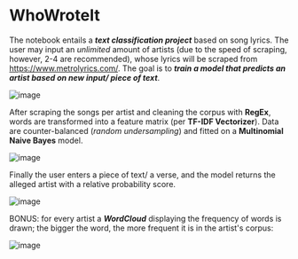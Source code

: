 # WhoWroteIt

The notebook entails a ***text classification project*** based on song lyrics.
The user may input an *unlimited* amount of artists (due to the speed of scraping, however, 2-4 are recommended), whose lyrics will be scraped from https://www.metrolyrics.com/. The goal is to ***train a model that predicts an artist based on new input/ piece of text***.

![image](https://user-images.githubusercontent.com/71432794/114549737-ac375400-9c61-11eb-94d6-192a076f330d.png)


After scraping the songs per artist and cleaning the corpus with **RegEx**, words are transformed into a feature matrix (per **TF-IDF Vectorizer**). Data are counter-balanced (*random undersampling*) and fitted on a **Multinomial Naive Bayes** model.

![image](https://user-images.githubusercontent.com/71432794/114549969-f4567680-9c61-11eb-8607-dc4c26276145.png)


Finally the user enters a piece of text/ a verse, and the model returns the alleged artist with a relative probability score.

![image](https://user-images.githubusercontent.com/71432794/114550052-0d5f2780-9c62-11eb-8222-2bc9b211000a.png)

BONUS: for every artist a ***WordCloud*** displaying the frequency of words is drawn; the bigger the word, the more frequent it is in the artist's corpus:

![image](https://user-images.githubusercontent.com/71432794/114712345-48c82780-9d30-11eb-89bb-a8395f08c26b.png)
